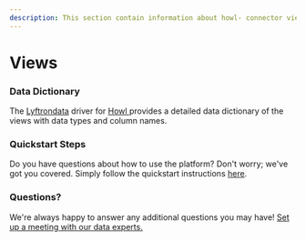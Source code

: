 ```yaml
---
description: This section contain information about howl- connector views information
---
```


# Views

### Data Dictionary

The [Lyftrondata](https://www.lyftrondata.com/) driver for [Howl ](../../howl-/data-model/None/)provides a detailed data dictionary of the views with data types and column names.

### Quickstart Steps

Do you have questions about how to use the platform? Don't worry; we've got you covered. Simply follow the quickstart instructions [here](../).

### Questions? <a href="#questions" id="questions"></a>

We're always happy to answer any additional questions you may have! [Set up a meeting with our data experts.](https://www.lyftrondata.com/book-a-meeting/)
